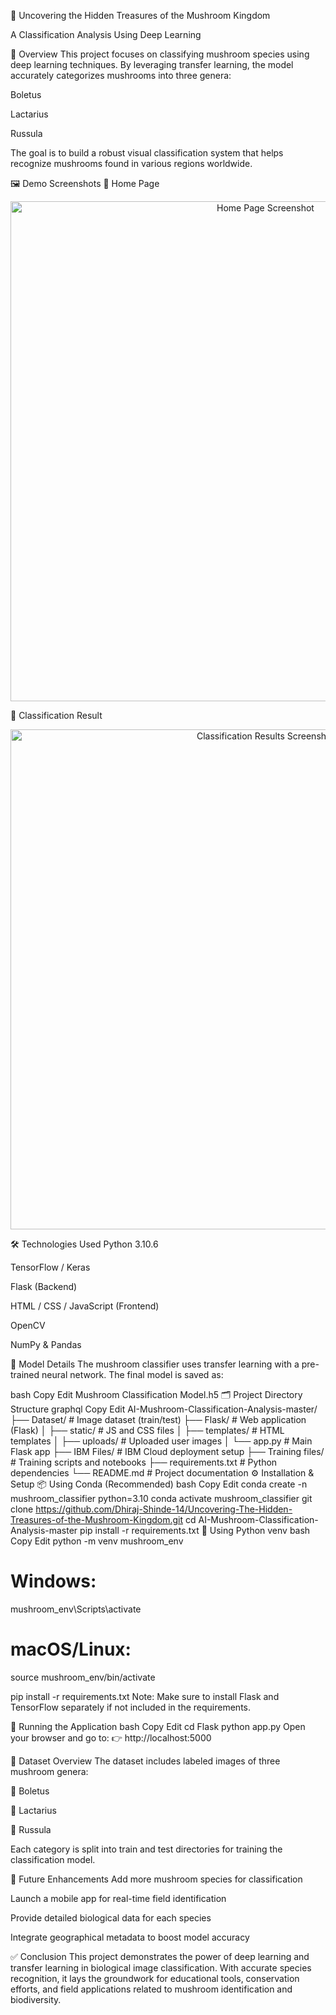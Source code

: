 🧠 Uncovering the Hidden Treasures of the Mushroom Kingdom

A Classification Analysis Using Deep Learning

📌 Overview
This project focuses on classifying mushroom species using deep learning techniques. By leveraging transfer learning, the model accurately categorizes mushrooms into three genera:

Boletus

Lactarius

Russula

The goal is to build a robust visual classification system that helps recognize mushrooms found in various regions worldwide.

🖼️ Demo Screenshots
🔹 Home Page

<p align="center"> <img src="https://drive.google.com/file/d/1dXUPq0OiRTV-h09iJhoJWNhBYuqw6VjY/view?usp=sharing" width="800" alt="Home Page Screenshot"> </p>
🔹 Classification Result
<p align="center"> <img src="https://drive.google.com/file/d/1fgDNk36_GoGV3AdLgkA0_0z7ZEo7gtcz/view?usp=sharing" width="800" alt="Classification Results Screenshot"> </p>
🛠️ Technologies Used
Python 3.10.6

TensorFlow / Keras

Flask (Backend)

HTML / CSS / JavaScript (Frontend)

OpenCV

NumPy & Pandas

🧠 Model Details
The mushroom classifier uses transfer learning with a pre-trained neural network.
The final model is saved as:

bash
Copy
Edit
Mushroom Classification Model.h5
🗂️ Project Directory Structure
graphql
Copy
Edit
AI-Mushroom-Classification-Analysis-master/
├── Dataset/ # Image dataset (train/test)
├── Flask/ # Web application (Flask)
│ ├── static/ # JS and CSS files
│ ├── templates/ # HTML templates
│ ├── uploads/ # Uploaded user images
│ └── app.py # Main Flask app
├── IBM Files/ # IBM Cloud deployment setup
├── Training files/ # Training scripts and notebooks
├── requirements.txt # Python dependencies
└── README.md # Project documentation
⚙️ Installation & Setup
📦 Using Conda (Recommended)
bash
Copy
Edit
conda create -n mushroom_classifier python=3.10
conda activate mushroom_classifier
git clone https://github.com/Dhiraj-Shinde-14/Uncovering-The-Hidden-Treasures-of-the-Mushroom-Kingdom.git
cd AI-Mushroom-Classification-Analysis-master
pip install -r requirements.txt
🐍 Using Python venv
bash
Copy
Edit
python -m venv mushroom_env

# Windows:

mushroom_env\Scripts\activate

# macOS/Linux:

source mushroom_env/bin/activate

pip install -r requirements.txt
Note: Make sure to install Flask and TensorFlow separately if not included in the requirements.

🚀 Running the Application
bash
Copy
Edit
cd Flask
python app.py
Open your browser and go to:
👉 http://localhost:5000

📁 Dataset Overview
The dataset includes labeled images of three mushroom genera:

🍄 Boletus

🍄 Lactarius

🍄 Russula

Each category is split into train and test directories for training the classification model.

🔮 Future Enhancements
Add more mushroom species for classification

Launch a mobile app for real-time field identification

Provide detailed biological data for each species

Integrate geographical metadata to boost model accuracy

✅ Conclusion
This project demonstrates the power of deep learning and transfer learning in biological image classification. With accurate species recognition, it lays the groundwork for educational tools, conservation efforts, and field applications related to mushroom identification and biodiversity.
